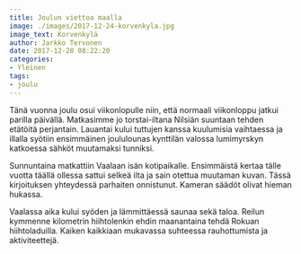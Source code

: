```yaml
---
title: Joulun viettoa maalla
image: ./images/2017-12-24-korvenkyla.jpg
image_text: Korvenkylä
author: Jarkko Tervonen
date: 2017-12-28 08:22:20
categories:
- Yleinen
tags:
- joulu
---
```

Tänä vuonna joulu osui viikonlopulle niin, että normaali viikonloppu jatkui parilla päivällä. Matkasimme jo torstai-iltana Nilsiän suuntaan tehden etätöitä perjantain. Lauantai kului tuttujen kanssa kuulumisia vaihtaessa ja illalla syötiin ensimmäinen joululounas kynttilän valossa lumimyrskyn katkoessa sähköt muutamaksi tunniksi.

Sunnuntaina matkattiin Vaalaan isän kotipaikalle. Ensimmäistä kertaa tälle vuotta täällä ollessa sattui selkeä ilta ja sain otettua muutaman kuvan. Tässä kirjoituksen yhteydessä parhaiten onnistunut. Kameran säädöt olivat hieman hukassa.

Vaalassa aika kului syöden ja lämmittäessä saunaa sekä taloa. Reilun kymmenne kilometrin hiihtolenkin ehdin maanantaina tehdä Rokuan hiihtoladuilla. Kaiken kaikkiaan mukavassa suhteessa rauhottumista ja aktiviteettejä.

